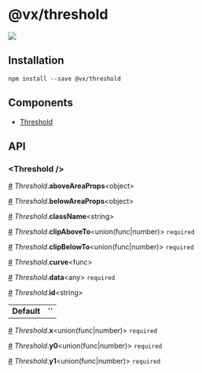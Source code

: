 # @vx/threshold

<a title="@vx/threshold npm downloads" href="https://www.npmjs.com/package/@vx/threshold">
  <img src="https://img.shields.io/npm/dm/@vx/threshold.svg?style=flat-square" />
</a>


## Installation

```
npm install --save @vx/threshold
```


## Components



  - [Threshold](#threshold-)

## API



<h3 id="threshold-">&lt;Threshold /&gt;</h3>



<a id="#Threshold__aboveAreaProps" name="Threshold__aboveAreaProps" href="#Threshold__aboveAreaProps">#</a> *Threshold*.**aboveAreaProps**&lt;object&gt;  

<a id="#Threshold__belowAreaProps" name="Threshold__belowAreaProps" href="#Threshold__belowAreaProps">#</a> *Threshold*.**belowAreaProps**&lt;object&gt;  

<a id="#Threshold__className" name="Threshold__className" href="#Threshold__className">#</a> *Threshold*.**className**&lt;string&gt;  

<a id="#Threshold__clipAboveTo" name="Threshold__clipAboveTo" href="#Threshold__clipAboveTo">#</a> *Threshold*.**clipAboveTo**&lt;union(func|number)&gt; `required` 

<a id="#Threshold__clipBelowTo" name="Threshold__clipBelowTo" href="#Threshold__clipBelowTo">#</a> *Threshold*.**clipBelowTo**&lt;union(func|number)&gt; `required` 

<a id="#Threshold__curve" name="Threshold__curve" href="#Threshold__curve">#</a> *Threshold*.**curve**&lt;func&gt;  

<a id="#Threshold__data" name="Threshold__data" href="#Threshold__data">#</a> *Threshold*.**data**&lt;any&gt; `required` 

<a id="#Threshold__id" name="Threshold__id" href="#Threshold__id">#</a> *Threshold*.**id**&lt;string&gt;  <table><tr><td><strong>Default</strong></td><td>''</td></td></table>

<a id="#Threshold__x" name="Threshold__x" href="#Threshold__x">#</a> *Threshold*.**x**&lt;union(func|number)&gt; `required` 

<a id="#Threshold__y0" name="Threshold__y0" href="#Threshold__y0">#</a> *Threshold*.**y0**&lt;union(func|number)&gt; `required` 

<a id="#Threshold__y1" name="Threshold__y1" href="#Threshold__y1">#</a> *Threshold*.**y1**&lt;union(func|number)&gt; `required` 

